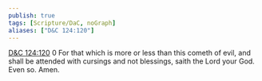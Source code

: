 ```yaml
---
publish: true
tags: [Scripture/DaC, noGraph]
aliases: ["D&C 124:120"]
---
```

[D&C 124:120](https://churchofjesuschrist.org/study/scriptures/dc-testament/dc/124?lang=eng&id=p120#p120) 0 For that which is more or less than this cometh of evil, and shall be attended with cursings and not blessings, saith the Lord your God. Even so. Amen.
